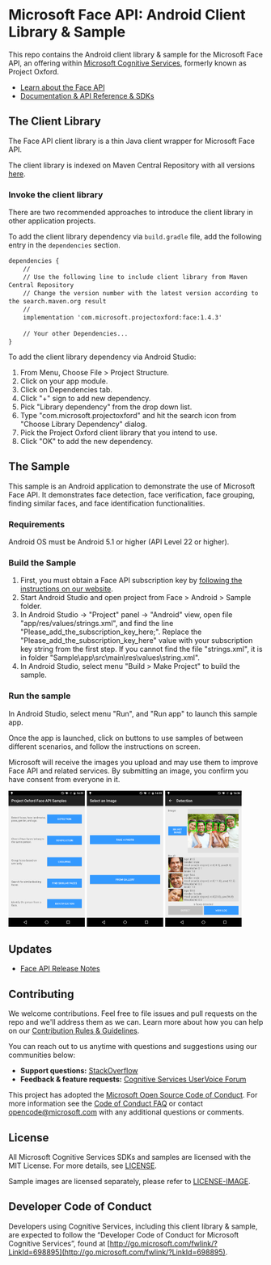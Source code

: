 # Microsoft Face API: Android Client Library & Sample
This repo contains the Android client library & sample for the Microsoft Face API, an offering within [Microsoft Cognitive Services](https://azure.microsoft.com/en-us/services/cognitive-services/), formerly known as Project Oxford.

* [Learn about the Face API](https://azure.microsoft.com/en-us/services/cognitive-services/face/)
* [Documentation & API Reference & SDKs](https://docs.microsoft.com/en-us/azure/cognitive-services/face/)

## The Client Library
The Face API client library is a thin Java client wrapper for Microsoft Face API.

The client library is indexed on Maven Central Repository with all versions [here](http://search.maven.org/#search%7Cgav%7C1%7Cg%3A%22com.microsoft.projectoxford%22%20AND%20a%3A%22face%22).

### Invoke the client library

There are two recommended approaches to introduce the client library in other application projects.

To add the client library dependency via `build.gradle` file, add the following entry in the `dependencies` section.

```
dependencies {
    //
    // Use the following line to include client library from Maven Central Repository
    // Change the version number with the latest version according to the search.maven.org result
    //
    implementation 'com.microsoft.projectoxford:face:1.4.3'

    // Your other Dependencies...
}
```

To add the client library dependency via Android Studio:
 1. From Menu, Choose File \> Project Structure.
 2. Click on your app module.
 3. Click on Dependencies tab.
 4. Click "+" sign to add new dependency.
 5. Pick "Library dependency" from the drop down list.
 6. Type "com.microsoft.projectoxford" and hit the search icon from "Choose Library Dependency" dialog.
 7. Pick the Project Oxford client library that you intend to use.
 8. Click "OK" to add the new dependency.

## The Sample
This sample is an Android application to demonstrate the use of Microsoft Face API. It demonstrates face detection, face verification, face grouping, finding similar faces, and face identification functionalities.

### Requirements

Android OS must be Android 5.1 or higher (API Level 22 or higher).

### Build the Sample
 1. First, you must obtain a Face API subscription key by [following the instructions on our website](https://azure.microsoft.com/en-us/try/cognitive-services/?api=face-api).
 2. Start Android Studio and open project from Face \> Android \> Sample folder.
 3. In Android Studio -\> "Project" panel -\> "Android" view, open file
    "app/res/values/strings.xml", and find the line
    "Please\_add\_the\_subscription\_key\_here;". Replace the
    "Please\_add\_the\_subscription\_key\_here" value with your subscription key
    string from the first step. If you cannot find the file "strings.xml", it is
    in folder "Sample\app\src\main\res\values\string.xml".
 4. In Android Studio, select menu "Build \> Make Project" to build the sample.

### Run the sample
In Android Studio, select menu "Run", and "Run app" to launch this sample app.

Once the app is launched, click on buttons to use samples of between different
scenarios, and follow the instructions on screen.

Microsoft will receive the images you upload and may use them to improve Face
API and related services. By submitting an image, you confirm you have consent
from everyone in it.

<img src="SampleScreenshots/SampleRunning1.png" width="30%"/>	<img src="SampleScreenshots/SampleRunning2.png" width="30%"/>	<img src="SampleScreenshots/SampleRunning3.png" width="30%"/>

## Updates
* [Face API Release Notes](https://docs.microsoft.com/en-us/azure/cognitive-services/face/releasenotes)

## Contributing
We welcome contributions. Feel free to file issues and pull requests on the repo and we'll address them as we can. Learn more about how you can help on our [Contribution Rules & Guidelines](/CONTRIBUTING.md).

You can reach out to us anytime with questions and suggestions using our communities below:
 - **Support questions:** [StackOverflow](https://stackoverflow.com/questions/tagged/microsoft-cognitive)
 - **Feedback & feature requests:** [Cognitive Services UserVoice Forum](https://cognitive.uservoice.com)

This project has adopted the [Microsoft Open Source Code of Conduct](https://opensource.microsoft.com/codeofconduct/). For more information see the [Code of Conduct FAQ](https://opensource.microsoft.com/codeofconduct/faq/) or contact [opencode@microsoft.com](mailto:opencode@microsoft.com) with any additional questions or comments.

## License
All Microsoft Cognitive Services SDKs and samples are licensed with the MIT License. For more details, see
[LICENSE](/LICENSE.md).

Sample images are licensed separately, please refer to [LICENSE-IMAGE](/LICENSE-IMAGE.md).

## Developer Code of Conduct
Developers using Cognitive Services, including this client library & sample, are expected to follow the “Developer Code of Conduct for Microsoft Cognitive Services”, found at [http://go.microsoft.com/fwlink/?LinkId=698895](http://go.microsoft.com/fwlink/?LinkId=698895).
